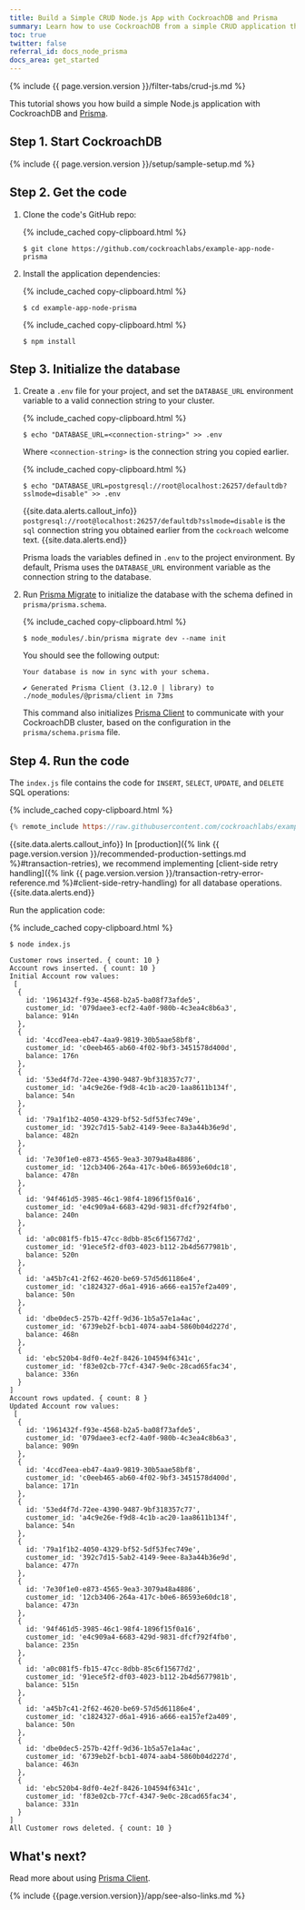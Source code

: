 ```yaml
---
title: Build a Simple CRUD Node.js App with CockroachDB and Prisma
summary: Learn how to use CockroachDB from a simple CRUD application that uses the Prisma ORM.
toc: true
twitter: false
referral_id: docs_node_prisma
docs_area: get_started
---
```


{% include {{ page.version.version }}/filter-tabs/crud-js.md %}

This tutorial shows you how build a simple Node.js application with CockroachDB and [Prisma](https://www.prisma.io).

## Step 1. Start CockroachDB

{% include {{ page.version.version }}/setup/sample-setup.md %}

## Step 2. Get the code

1. Clone the code's GitHub repo:

    {% include_cached copy-clipboard.html %}
    ~~~ shell
    $ git clone https://github.com/cockroachlabs/example-app-node-prisma
    ~~~

1. Install the application dependencies:

    {% include_cached copy-clipboard.html %}
    ~~~ shell
    $ cd example-app-node-prisma
    ~~~

    {% include_cached copy-clipboard.html %}
    ~~~ shell
    $ npm install
    ~~~

## Step 3. Initialize the database

1. Create a `.env` file for your project, and set the `DATABASE_URL` environment variable to a valid connection string to your cluster.

    <div class="filter-content" markdown="1" data-scope="cockroachcloud">

    {% include_cached copy-clipboard.html %}
    ~~~ shell
    $ echo "DATABASE_URL=<connection-string>" >> .env
    ~~~

    Where `<connection-string>` is the connection string you copied earlier.

    </div>

    <div class="filter-content" markdown="1" data-scope="local">

    {% include_cached copy-clipboard.html %}
    ~~~ shell
    $ echo "DATABASE_URL=postgresql://root@localhost:26257/defaultdb?sslmode=disable" >> .env
    ~~~

    {{site.data.alerts.callout_info}}
    `postgresql://root@localhost:26257/defaultdb?sslmode=disable` is the `sql` connection string you obtained earlier from the `cockroach` welcome text.
    {{site.data.alerts.end}}

    </div>

    Prisma loads the variables defined in `.env` to the project environment. By default, Prisma uses the `DATABASE_URL` environment variable as the connection string to the database.

1. Run [Prisma Migrate](https://www.prisma.io/docs/concepts/components/prisma-migrate) to initialize the database with the schema defined in `prisma/prisma.schema`.

    {% include_cached copy-clipboard.html %}
    ~~~ shell
    $ node_modules/.bin/prisma migrate dev --name init
    ~~~

    You should see the following output:

    ~~~
    Your database is now in sync with your schema.

    ✔ Generated Prisma Client (3.12.0 | library) to ./node_modules/@prisma/client in 73ms
    ~~~

    This command also initializes [Prisma Client](https://www.prisma.io/docs/concepts/components/prisma-client) to communicate with your CockroachDB cluster, based on the configuration in the `prisma/schema.prisma` file.

## Step 4. Run the code

The `index.js` file contains the code for `INSERT`, `SELECT`, `UPDATE`, and `DELETE` SQL operations:

{% include_cached copy-clipboard.html %}
~~~ js
{% remote_include https://raw.githubusercontent.com/cockroachlabs/example-app-node-prisma/main/index.js %}
~~~

{{site.data.alerts.callout_info}}
In [production]({% link {{ page.version.version }}/recommended-production-settings.md %}#transaction-retries), we recommend implementing [client-side retry handling]({% link {{ page.version.version }}/transaction-retry-error-reference.md %}#client-side-retry-handling) for all database operations.
{{site.data.alerts.end}}

Run the application code:

{% include_cached copy-clipboard.html %}
~~~ shell
$ node index.js
~~~

~~~
Customer rows inserted. { count: 10 }
Account rows inserted. { count: 10 }
Initial Account row values:
 [
  {
    id: '1961432f-f93e-4568-b2a5-ba08f73afde5',
    customer_id: '079daee3-ecf2-4a0f-980b-4c3ea4c8b6a3',
    balance: 914n
  },
  {
    id: '4ccd7eea-eb47-4aa9-9819-30b5aae58bf8',
    customer_id: 'c0eeb465-ab60-4f02-9bf3-3451578d400d',
    balance: 176n
  },
  {
    id: '53ed4f7d-72ee-4390-9487-9bf318357c77',
    customer_id: 'a4c9e26e-f9d8-4c1b-ac20-1aa8611b134f',
    balance: 54n
  },
  {
    id: '79a1f1b2-4050-4329-bf52-5df53fec749e',
    customer_id: '392c7d15-5ab2-4149-9eee-8a3a44b36e9d',
    balance: 482n
  },
  {
    id: '7e30f1e0-e873-4565-9ea3-3079a48a4886',
    customer_id: '12cb3406-264a-417c-b0e6-86593e60dc18',
    balance: 478n
  },
  {
    id: '94f461d5-3985-46c1-98f4-1896f15f0a16',
    customer_id: 'e4c909a4-6683-429d-9831-dfcf792f4fb0',
    balance: 240n
  },
  {
    id: 'a0c081f5-fb15-47cc-8dbb-85c6f15677d2',
    customer_id: '91ece5f2-df03-4023-b112-2b4d5677981b',
    balance: 520n
  },
  {
    id: 'a45b7c41-2f62-4620-be69-57d5d61186e4',
    customer_id: 'c1824327-d6a1-4916-a666-ea157ef2a409',
    balance: 50n
  },
  {
    id: 'dbe0dec5-257b-42ff-9d36-1b5a57e1a4ac',
    customer_id: '6739eb2f-bcb1-4074-aab4-5860b04d227d',
    balance: 468n
  },
  {
    id: 'ebc520b4-8df0-4e2f-8426-104594f6341c',
    customer_id: 'f83e02cb-77cf-4347-9e0c-28cad65fac34',
    balance: 336n
  }
]
Account rows updated. { count: 8 }
Updated Account row values:
 [
  {
    id: '1961432f-f93e-4568-b2a5-ba08f73afde5',
    customer_id: '079daee3-ecf2-4a0f-980b-4c3ea4c8b6a3',
    balance: 909n
  },
  {
    id: '4ccd7eea-eb47-4aa9-9819-30b5aae58bf8',
    customer_id: 'c0eeb465-ab60-4f02-9bf3-3451578d400d',
    balance: 171n
  },
  {
    id: '53ed4f7d-72ee-4390-9487-9bf318357c77',
    customer_id: 'a4c9e26e-f9d8-4c1b-ac20-1aa8611b134f',
    balance: 54n
  },
  {
    id: '79a1f1b2-4050-4329-bf52-5df53fec749e',
    customer_id: '392c7d15-5ab2-4149-9eee-8a3a44b36e9d',
    balance: 477n
  },
  {
    id: '7e30f1e0-e873-4565-9ea3-3079a48a4886',
    customer_id: '12cb3406-264a-417c-b0e6-86593e60dc18',
    balance: 473n
  },
  {
    id: '94f461d5-3985-46c1-98f4-1896f15f0a16',
    customer_id: 'e4c909a4-6683-429d-9831-dfcf792f4fb0',
    balance: 235n
  },
  {
    id: 'a0c081f5-fb15-47cc-8dbb-85c6f15677d2',
    customer_id: '91ece5f2-df03-4023-b112-2b4d5677981b',
    balance: 515n
  },
  {
    id: 'a45b7c41-2f62-4620-be69-57d5d61186e4',
    customer_id: 'c1824327-d6a1-4916-a666-ea157ef2a409',
    balance: 50n
  },
  {
    id: 'dbe0dec5-257b-42ff-9d36-1b5a57e1a4ac',
    customer_id: '6739eb2f-bcb1-4074-aab4-5860b04d227d',
    balance: 463n
  },
  {
    id: 'ebc520b4-8df0-4e2f-8426-104594f6341c',
    customer_id: 'f83e02cb-77cf-4347-9e0c-28cad65fac34',
    balance: 331n
  }
]
All Customer rows deleted. { count: 10 }
~~~

## What's next?

Read more about using [Prisma Client](https://www.prisma.io/docs/).

{% include {{page.version.version}}/app/see-also-links.md %}
